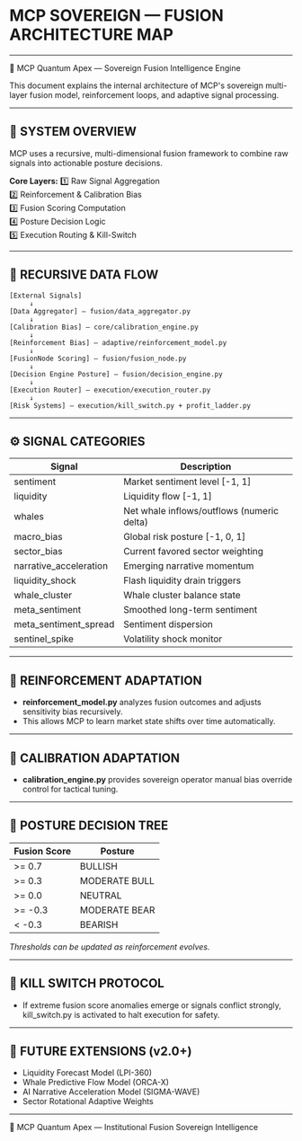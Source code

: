 # MCP SOVEREIGN — FUSION ARCHITECTURE MAP

---

🚀 MCP Quantum Apex — Sovereign Fusion Intelligence Engine

This document explains the internal architecture of MCP's sovereign multi-layer fusion model, reinforcement loops, and adaptive signal processing.

---

## 🔬 SYSTEM OVERVIEW

MCP uses a recursive, multi-dimensional fusion framework to combine raw signals into actionable posture decisions.

**Core Layers:**
1️⃣ Raw Signal Aggregation  
2️⃣ Reinforcement & Calibration Bias  
3️⃣ Fusion Scoring Computation  
4️⃣ Posture Decision Logic  
5️⃣ Execution Routing & Kill-Switch

---

## 🔄 RECURSIVE DATA FLOW

```plaintext
[External Signals] 
     ↓
[Data Aggregator] — fusion/data_aggregator.py
     ↓
[Calibration Bias] — core/calibration_engine.py
     ↓
[Reinforcement Bias] — adaptive/reinforcement_model.py
     ↓
[FusionNode Scoring] — fusion/fusion_node.py
     ↓
[Decision Engine Posture] — fusion/decision_engine.py
     ↓
[Execution Router] — execution/execution_router.py
     ↓
[Risk Systems] — execution/kill_switch.py + profit_ladder.py
```

---

## ⚙ SIGNAL CATEGORIES

| Signal | Description |
|--------|-------------|
| sentiment | Market sentiment level [-1, 1] |
| liquidity | Liquidity flow [-1, 1] |
| whales | Net whale inflows/outflows (numeric delta) |
| macro_bias | Global risk posture [-1, 0, 1] |
| sector_bias | Current favored sector weighting |
| narrative_acceleration | Emerging narrative momentum |
| liquidity_shock | Flash liquidity drain triggers |
| whale_cluster | Whale cluster balance state |
| meta_sentiment | Smoothed long-term sentiment |
| meta_sentiment_spread | Sentiment dispersion |
| sentinel_spike | Volatility shock monitor |

---

## 🧠 REINFORCEMENT ADAPTATION

- **reinforcement_model.py** analyzes fusion outcomes and adjusts sensitivity bias recursively.  
- This allows MCP to learn market state shifts over time automatically.

---

## 🧮 CALIBRATION ADAPTATION

- **calibration_engine.py** provides sovereign operator manual bias override control for tactical tuning.

---

## 🚦 POSTURE DECISION TREE

| Fusion Score | Posture |
|--------------|---------|
| >= 0.7 | BULLISH |
| >= 0.3 | MODERATE BULL |
| >= 0.0 | NEUTRAL |
| >= -0.3 | MODERATE BEAR |
| < -0.3 | BEARISH |

*Thresholds can be updated as reinforcement evolves.*

---

## 🔐 KILL SWITCH PROTOCOL

- If extreme fusion score anomalies emerge or signals conflict strongly, kill_switch.py is activated to halt execution for safety.

---

## 🔭 FUTURE EXTENSIONS (v2.0+)

- Liquidity Forecast Model (LPI-360)
- Whale Predictive Flow Model (ORCA-X)
- AI Narrative Acceleration Model (SIGMA-WAVE)
- Sector Rotational Adaptive Weights

---

👑 MCP Quantum Apex — Institutional Fusion Sovereign Intelligence
